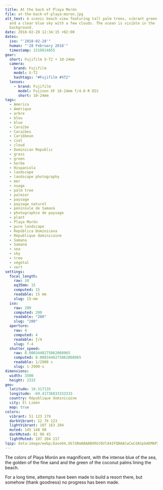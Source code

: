 ```yaml
---
title: At the back of Playa Morón
file: at-the-back-of-playa-moron.jpg
alt_text: A scenic beach view featuring tall palm trees, vibrant green grass,
  and a clear blue sky with a few clouds. The ocean is visible in the
  background.
date: 2018-02-28 12:34:15 +02:00
dates:
  iso: "'2018-02-28'"
  human: "'28 February 2018'"
  timestamp: 1519814055
gear:
  short: Fujifilm X-T2 + 10-24mm
  camera:
    brand: Fujifilm
    model: X-T2
    hashtags: "#Fujifilm #XT2"
  lenses:
    - brand: Fujifilm
      model: Fujinon XF 10-24mm f/4.0 R OIS
      short: 10-24mm
tags:
  - America
  - Amérique
  - arbre
  - bleu
  - blue
  - Caraïbe
  - Caraïbes
  - Caribbean
  - ciel
  - cloud
  - Dominican Republic
  - grass
  - green
  - herbe
  - Hispaniola
  - landscape
  - landscape photography
  - mer
  - nuage
  - palm tree
  - palmier
  - paysage
  - paysage naturel
  - péninsule de Samaná
  - photographie de paysage
  - plant
  - Playa Morón
  - pure landscape
  - República Dominicana
  - République dominicaine
  - Samana
  - Samaná
  - sea
  - sky
  - tree
  - végétal
  - vert
settings:
  focal_length:
    raw: 10
    eq35mm: 15
    computed: 15
    readable: 15 mm
    slug: 15-mm
  iso:
    raw: 200
    computed: 200
    readable: "200"
    slug: "200"
  aperture:
    raw: 4
    computed: 4
    readable: ƒ/4
    slug: f-4
  shutter_speed:
    raw: 0.0003448275862068965
    computed: 0.0003448275862068965
    readable: 1/2900 s
    slug: 1-2900-s
dimensions:
  width: 3500
  height: 2333
geo:
  latitude: 19.317135
  longitude: -69.41736833333333
  country: République dominicaine
  city: El Limón
  map: true
colors:
  vibrant: 51 123 179
  darkVibrant: 12 76 123
  lightVibrant: 107 163 204
  muted: 145 148 98
  darkMuted: 81 90 45
  lightMuted: 187 204 217
lqip: data:image/webp;base64,UklGRmABAABXRUJQVlA4IFQBAACwCwCdASpkAEMAP3GqzVu0rSmxKhorUpAuCWQAyfjgpmo1Lr6JAqpdxOOXsDMvnojmOvP2QADj/e19tgC88nbXmiH/MZ9faWaTNKUT9tH8j90qZsIKlt5fYmuScGiV6K0QoXQ+EEAA/t5Mu2Va2aX78X8KO97zjSBDBlptzoRPHChVoTt6ARQaTwc3C0dSr/iXgbDu4NC2x+OfzkHPcC9hYloGTjQDXwkwvigLZp9zpmxfv2mTLD5ChHy9JJLaGev7JFdYYG3FMKEZSjWYvNDJ9vcZaGhn71kFyA13lQzWQ/qBTiEfZM9pQTHCqhrINXL7hTa4IVywba+6EhHVCPX4vL7R0L3JlXdTfASdtVmYAeXqHwWr50u+Njusn+fxbZSJ+wDW4osyS5AbntJtnhI0KU5GuFGZoQcItTy4OhM3Clm7fnfMe4sqWEo6zC6Rh0j9neAA
---
```


The colors of Playa Morón are magnificent, with the intense blue of the sea, the golden of the fine sand and the green of the coconut palms lining the beach.

For a long time, attempts have been made to build a resort there, but somehow (thank goodness) no progress has been made.
